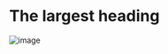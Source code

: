 # The largest heading

![image](https://user-images.githubusercontent.com/42411943/191280779-8e43f446-c7f1-4725-b9a4-27b1e1abea97.png)

